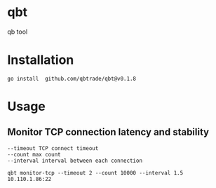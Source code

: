 # qbt
qb tool


# Installation

```
go install  github.com/qbtrade/qbt@v0.1.8
```

# Usage

## Monitor TCP connection latency and stability

```
--timeout TCP connect timeout
--count max count 
--interval interval between each connection
```

```
qbt monitor-tcp --timeout 2 --count 10000 --interval 1.5 10.110.1.86:22
```
